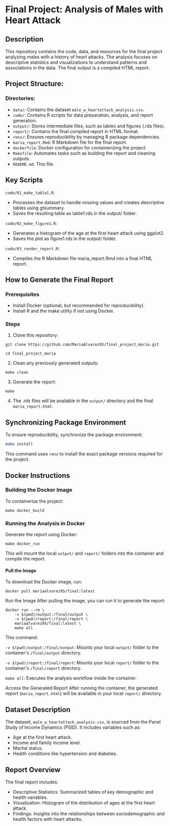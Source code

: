 # Final Project: Analysis of Males with Heart Attack

## Description
This repository contains the code, data, and resources for the final project analyzing males with a history of heart attacks. The analysis focuses on descriptive statistics and visualizations to understand patterns and associations in the data. The final output is a compiled HTML report.

## Project Structure:

### Directories:
- `data/`: Contains the dataset `male_w_heartattack_analysis.csv`.
- `code/`: Contains R scripts for data preparation, analysis, and report generation.
- `output/`: Stores intermediate files, such as tables and figures (.rds files).
- `report/`: Contains the final compiled report in HTML format. 
- `renv/`: Ensures reproducibility by managing R package dependencies.
- `maria_report.Rmd`: R Markdown file for the final report.
- `dockerfile`: Docker configuration for containerizing the project.
- `Makefile`: Automates tasks such as building the report and cleaning outputs.
- `README.md`: This file.

## Key Scripts

`code/01_make_table1.R`:

- Processes the dataset to handle missing values and creates descriptive tables using gtsummary.
- Saves the resulting table as table1.rds in the output/ folder.

`code/02_make_figure1.R`:

- Generates a histogram of the age at the first heart attack using ggplot2.
- Saves the plot as figure1.rds in the output/ folder.

`code/03_render_report.R`:

- Compiles the R Markdown file maria_report.Rmd into a final HTML report.

## How to Generate the Final Report

### Prerequisites
- Install Docker (optional, but recommended for reproducibility).
- Install R and the make utility if not using Docker.

### Steps

1. Clone this repository:

```
git clone https://github.com/MariaAlvarez95/final_project_maria.git
```
```
cd final_project_maria
```

2. Clean any previously generated outputs:
```
make clean
```

3. Generate the report:

```
make
```

4. The .rds files will be available in the `output/` directory and the final `maria_report.html`.


## Synchronizing Package Environment

To ensure reproducibility, synchronize the package environment:

```sh
make install
``` 
This command uses `renv` to install the exact package versions required for the project.

## Docker Instructions

### Building the Docker Image
To containerize the project:

```
make docker_build
```

### Running the Analysis in Docker
Generate the report using Docker:

```
make docker_run
```
This will mount the local `output/` and `report/` folders into the container and compile the report.

#### Pull the Image
To download the Docker image, run:
```
docker pull mariaalvarez95/final:latest
```
Run the Image
After pulling the image, you can run it to generate the report:
```
docker run --rm \
    -v $(pwd)/output:/final/output \
    -v $(pwd)/report:/final/report \
    mariaalvarez95/final:latest \
    make all
```
This command:

`-v $(pwd)/output:/final/output`: Mounts your local `output/` folder to the container's `/final/output` directory.

`-v $(pwd)/report:/final/report`: Mounts your local `report/` folder to the container's `/final/report` directory.

`make all`: Executes the analysis workflow inside the container.

Access the Generated Report
After running the container, the generated report (`maria_report.html`) will be available in your local `report/` directory.

## Dataset Description

The dataset, `male_w_heartattack_analysis.csv`, is sourced from the Panel Study of Income Dynamics (PSID). It includes variables such as:

- Age at the first heart attack.
- Income and family income level.
- Marital status.
- Health conditions like hypertension and diabetes.

## Report Overview
The final report includes:
- Descriptive Statistics: Summarized tables of key demographic and health variables.
- Visualization: Histogram of the distribution of ages at the first heart attack.
- Findings: Insights into the relationships between sociodemographic and health factors with heart attacks.


